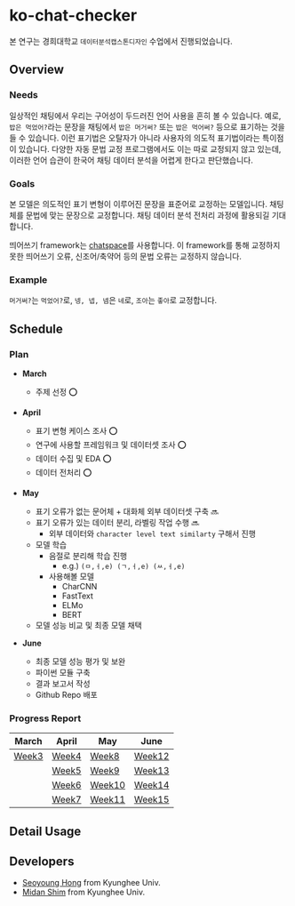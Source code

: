 # ko-chat-checker
본 연구는 경희대학교 ``데이터분석캡스톤디자인`` 수업에서 진행되었습니다.

## Overview

### Needs
일상적인 채팅에서 우리는 구어성이 두드러진 언어 사용을 흔히 볼 수 있습니다. 예로, ``밥은 먹었어?``라는 문장을 채팅에서 ``밥은 머거써?`` 또는 ``밥은 먹어써?`` 등으로 표기하는 것을 들 수 있습니다. 이런 표기법은 오탈자가 아니라 사용자의 의도적 표기법이라는 특이점이 있습니다. 다양한 자동 문법 교정 프로그램에서도 이는 따로 교정되지 않고 있는데, 이러한 언어 습관이 한국어 채팅 데이터 분석을 어렵게 한다고 판단했습니다.

### Goals
본 모델은 의도적인 표기 변형이 이루어진 문장을 표준어로 교정하는 모델입니다. 채팅체를 문법에 맞는 문장으로 교정합니다. 채팅 데이터 분석 전처리 과정에 활용되길 기대합니다.

띄어쓰기 framework는 [chatspace](https://github.com/pingpong-ai/chatspace)를 사용합니다. 이 framework를 통해 교정하지 못한 띄어쓰기 오류, 신조어/축약어 등의 문법 오류는 교정하지 않습니다.

### Example
```머거써?```는 ```먹었어?```로, ```넹, 넵, 넴```은 ```네```로, ```조아```는 ```좋아```로 교정합니다.

## Schedule

### Plan
* **March**
  - 주제 선정 ⭕️

* **April**
  - 표기 변형 케이스 조사 ⭕️
  - 연구에 사용할 프레임워크 및 데이터셋 조사 ⭕️
  - 데이터 수집 및 EDA ⭕️
  - 데이터 전처리 ⭕️

* **May**
  - 표기 오류가 없는 문어체 + 대화체 외부 데이터셋 구축 🔜
  - 표기 오류가 있는 데이터 분리, 라벨링 작업 수행 🔜
    - 외부 데이터와 ``character level text similarty`` 구해서 진행
  - 모델 학습  
    - 음절로 분리해 학습 진행
      - e.g.) ``(ㅁ,ㅓ,e) (ㄱ,ㅓ,e) (ㅆ,ㅓ,e)``
    - 사용해볼 모델
      - CharCNN
      - FastText
      - ELMo
      - BERT
  - 모델 성능 비교 및 최종 모델 채택

* **June**
  - 최종 모델 성능 평가 및 보완
  - 파이썬 모듈 구축
  - 결과 보고서 작성
  - Github Repo 배포

### Progress Report

| March | April |  May  | June  |
|------ |-------|-------|-------|
| [Week3](/assets/progress/week3.md) | [Week4](/assets/progress/week4.md) | [Week8](/assets/progress/week8.md) | [Week12](/assets/progress/week12.md) |
| | [Week5](/assets/progress/week5.md) | [Week9](/assets/progress/week9.md) | [Week13](/assets/progress/week13.md) |
| | [Week6](/assets/progress/week6.md) | [Week10](/assets/progress/week10.md) | [Week14](/assets/progress/week14.md) |
| | [Week7](/assets/progress/week7.md) | [Week11](/assets/progress/week11.md) | [Week15](/assets/progress/week15.md) |

## Detail Usage


## Developers
* [Seoyoung Hong](https://github.com/seoyoungh) from Kyunghee Univ.
* [Midan Shim](https://github.com/midannii) from Kyunghee Univ.
